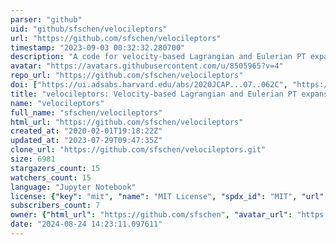 ```yaml
---
parser: "github"
uid: "github/sfschen/velocileptors"
url: "https://github.com/sfschen/velocileptors"
timestamp: "2023-09-03 00:32:32.280700"
description: "A code for velocity-based Lagrangian and Eulerian PT expansions of redshift-space distortions."
avatar: "https://avatars.githubusercontent.com/u/8505965?v=4"
repo_url: "https://github.com/sfschen/velocileptors"
doi: ["https://ui.adsabs.harvard.edu/abs/2020JCAP...07..062C", "https://ui.adsabs.harvard.edu/abs/2023ascl.soft08014C/abstract"]
title: "velocileptors: Velocity-based Lagrangian and Eulerian PT expansions of redshift-space distortions"
name: "velocileptors"
full_name: "sfschen/velocileptors"
html_url: "https://github.com/sfschen/velocileptors"
created_at: "2020-02-01T19:18:22Z"
updated_at: "2023-07-29T09:47:35Z"
clone_url: "https://github.com/sfschen/velocileptors.git"
size: 6981
stargazers_count: 15
watchers_count: 15
language: "Jupyter Notebook"
license: {"key": "mit", "name": "MIT License", "spdx_id": "MIT", "url": "https://api.github.com/licenses/mit", "node_id": "MDc6TGljZW5zZTEz"}
subscribers_count: 7
owner: {"html_url": "https://github.com/sfschen", "avatar_url": "https://avatars.githubusercontent.com/u/8505965?v=4", "login": "sfschen", "type": "User"}
date: "2024-08-24 14:23:11.097611"
---
```

